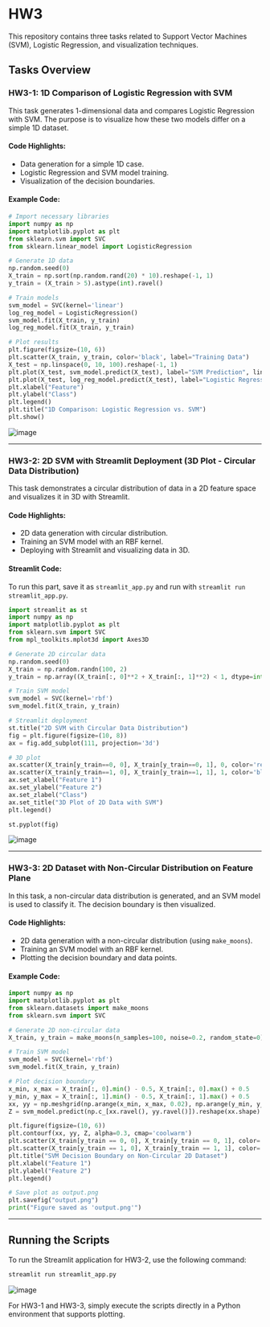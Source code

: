 
# HW3

This repository contains three tasks related to Support Vector Machines (SVM), Logistic Regression, and visualization techniques.

## Tasks Overview

### HW3-1: 1D Comparison of Logistic Regression with SVM
This task generates 1-dimensional data and compares Logistic Regression with SVM. The purpose is to visualize how these two models differ on a simple 1D dataset.

#### Code Highlights:
- Data generation for a simple 1D case.
- Logistic Regression and SVM model training.
- Visualization of the decision boundaries.

#### Example Code:
```python
# Import necessary libraries
import numpy as np
import matplotlib.pyplot as plt
from sklearn.svm import SVC
from sklearn.linear_model import LogisticRegression

# Generate 1D data
np.random.seed(0)
X_train = np.sort(np.random.rand(20) * 10).reshape(-1, 1)
y_train = (X_train > 5).astype(int).ravel()

# Train models
svm_model = SVC(kernel='linear')
log_reg_model = LogisticRegression()
svm_model.fit(X_train, y_train)
log_reg_model.fit(X_train, y_train)

# Plot results
plt.figure(figsize=(10, 6))
plt.scatter(X_train, y_train, color='black', label="Training Data")
X_test = np.linspace(0, 10, 100).reshape(-1, 1)
plt.plot(X_test, svm_model.predict(X_test), label="SVM Prediction", linestyle='--')
plt.plot(X_test, log_reg_model.predict(X_test), label="Logistic Regression Prediction", linestyle=':')
plt.xlabel("Feature")
plt.ylabel("Class")
plt.legend()
plt.title("1D Comparison: Logistic Regression vs. SVM")
plt.show()
```
![image](https://github.com/user-attachments/assets/46f0d8be-3fed-489b-a275-74ea53e4ceff)



---

### HW3-2: 2D SVM with Streamlit Deployment (3D Plot - Circular Data Distribution)
This task demonstrates a circular distribution of data in a 2D feature space and visualizes it in 3D with Streamlit.

#### Code Highlights:
- 2D data generation with circular distribution.
- Training an SVM model with an RBF kernel.
- Deploying with Streamlit and visualizing data in 3D.

#### Streamlit Code:
To run this part, save it as `streamlit_app.py` and run with `streamlit run streamlit_app.py`.

```python
import streamlit as st
import numpy as np
import matplotlib.pyplot as plt
from sklearn.svm import SVC
from mpl_toolkits.mplot3d import Axes3D

# Generate 2D circular data
np.random.seed(0)
X_train = np.random.randn(100, 2)
y_train = np.array((X_train[:, 0]**2 + X_train[:, 1]**2) < 1, dtype=int)

# Train SVM model
svm_model = SVC(kernel='rbf')
svm_model.fit(X_train, y_train)

# Streamlit deployment
st.title("2D SVM with Circular Data Distribution")
fig = plt.figure(figsize=(10, 8))
ax = fig.add_subplot(111, projection='3d')

# 3D plot
ax.scatter(X_train[y_train==0, 0], X_train[y_train==0, 1], 0, color='red', label='Class 0')
ax.scatter(X_train[y_train==1, 0], X_train[y_train==1, 1], 1, color='blue', label='Class 1')
ax.set_xlabel("Feature 1")
ax.set_ylabel("Feature 2")
ax.set_zlabel("Class")
ax.set_title("3D Plot of 2D Data with SVM")
plt.legend()

st.pyplot(fig)
```
![image](https://github.com/user-attachments/assets/9717898a-1d9a-412a-bcb6-20fa96d46ab4)



---

### HW3-3: 2D Dataset with Non-Circular Distribution on Feature Plane
In this task, a non-circular data distribution is generated, and an SVM model is used to classify it. The decision boundary is then visualized.

#### Code Highlights:
- 2D data generation with a non-circular distribution (using `make_moons`).
- Training an SVM model with an RBF kernel.
- Plotting the decision boundary and data points.

#### Example Code:
```python
import numpy as np
import matplotlib.pyplot as plt
from sklearn.datasets import make_moons
from sklearn.svm import SVC

# Generate 2D non-circular data
X_train, y_train = make_moons(n_samples=100, noise=0.2, random_state=0)

# Train SVM model
svm_model = SVC(kernel='rbf')
svm_model.fit(X_train, y_train)

# Plot decision boundary
x_min, x_max = X_train[:, 0].min() - 0.5, X_train[:, 0].max() + 0.5
y_min, y_max = X_train[:, 1].min() - 0.5, X_train[:, 1].max() + 0.5
xx, yy = np.meshgrid(np.arange(x_min, x_max, 0.02), np.arange(y_min, y_max, 0.02))
Z = svm_model.predict(np.c_[xx.ravel(), yy.ravel()]).reshape(xx.shape)

plt.figure(figsize=(10, 6))
plt.contourf(xx, yy, Z, alpha=0.3, cmap='coolwarm')
plt.scatter(X_train[y_train == 0, 0], X_train[y_train == 0, 1], color='red', label='Class 0')
plt.scatter(X_train[y_train == 1, 0], X_train[y_train == 1, 1], color='blue', label='Class 1')
plt.title("SVM Decision Boundary on Non-Circular 2D Dataset")
plt.xlabel("Feature 1")
plt.ylabel("Feature 2")
plt.legend()

# Save plot as output.png
plt.savefig("output.png")
print("Figure saved as 'output.png'")
```

---

## Running the Scripts

To run the Streamlit application for HW3-2, use the following command:
```bash
streamlit run streamlit_app.py
```
![image](https://github.com/user-attachments/assets/325e9076-2d45-4558-aeb3-be7660b6c84d)


For HW3-1 and HW3-3, simply execute the scripts directly in a Python environment that supports plotting.

